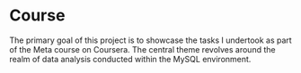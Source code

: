 # Course
The primary goal of this project is to showcase the tasks I undertook as part of the Meta course on Coursera. The central theme revolves around the realm of data analysis conducted within the MySQL environment.

